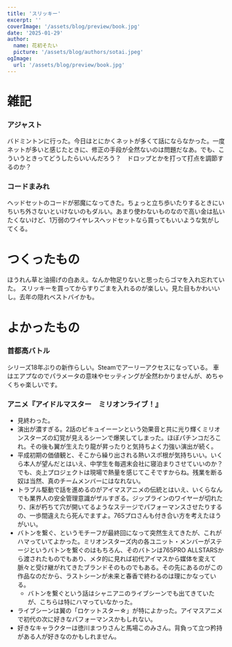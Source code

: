 ```yaml
---
title: 'スリッキー'
excerpt: ''
coverImage: '/assets/blog/preview/book.jpg'
date: '2025-01-29'
author:
  name: 花初そたい
  picture: '/assets/blog/authors/sotai.jpeg'
ogImage:
  url: '/assets/blog/preview/book.jpg'
---
```

# 雑記
### アジャスト
バドミントンに行った。今日はとにかくネットが多くて話にならなかった。一度ネットが多いと感じたときに、修正の手段が全然ないのは問題だなあ。でも、こういうときってどうしたらいいんだろう？　ドロップとかを打って打点を調節するのか？

### コードまみれ
ヘッドセットのコードが邪魔になってきた。ちょっと立ち歩いたりするときにいちいち外さないといけないのもダルい。あまり使わないものなので高い金は払いたくないけど、1万弱のワイヤレスヘッドセットなら買ってもいいような気がしてくる。

# つくったもの
ほうれん草と油揚げの白あえ。なんか物足りないと思ったらゴマを入れ忘れていた。
スリッキーを買ってからすりごまを入れるのが楽しい。見た目もかわいいし。去年の隠れベストバイかも。

# よかったもの
### 首都高バトル
シリーズ18年ぶりの新作らしい。Steamでアーリーアクセスになっている。
車はエアプなのでパラメータの意味やセッティングが全然わかりませんが、めちゃくちゃ楽しいです。

### アニメ『アイドルマスター　ミリオンライブ！』
- 見終わった。
- 演出が濃すぎる。2話のピキュイーーンという効果音と共に光り輝くミリオンスターズの幻覚が見えるシーンで爆笑してしまった。ほぼパチンコだろこれ。その後も翼が生えたり龍が昇ったりと気持ちよく力強い演出が続く。
- 平成初期の価値観と、そこから繰り出される熱いスポ根が気持ちいい。いくら本人が望んだとはいえ、中学生を毎週末会社に寝泊まりさせていいのか？　でも、炎上プロジェクトは現場で熱量を感じてこそですからね。残業を断る奴は当然、真のチームメンバーにはなれない。
- トラブル駆動で話を進めるのがアイマスアニメの伝統とはいえ、いくらなんでも業界人の安全管理意識がザルすぎる。ジップラインのワイヤーが切れたり、床が朽ちて穴が開いてるようなステージでパフォーマンスさせたりするの、一歩間違えたら死んでますよ。765プロさんも付き合い方を考えたほうがいい。
- バトンを繋ぐ、というモチーフが最終回になって突然生えてきたが、これがハマっていてよかった。ミリオンスターズ内の各ユニット・メンバーがステージというバトンを繋ぐのはもちろん、そのバトンは765PRO ALLSTARSから渡されたものでもあり、メタ的に見れば初代アイマスから媒体を変えて脈々と受け継がれてきたブランドそのものでもある。その先にあるのがこの作品なのだから、ラストシーンが未来と春香で終わるのは理にかなっている。
  - バトンを繋ぐという話はシャニアニのライブシーンでも出てきていたが、こちらは特にハマっていなかった。
- ライブシーンは翼の「ロケットスター☆」が特によかった。アイマスアニメで初代の次に好きなパフォーマンスかもしれない。
- 好きなキャラクターは徳川まつりさんと馬場このみさん。背負って立つ矜持がある人が好きなのかもしれません。